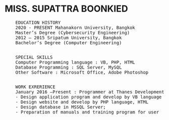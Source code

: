 <h1>MISS. SUPATTRA BOONKIED</h1>


<p>
    <pre>
    EDUCATION HISTORY
    2020 - PRESENT Mahanakorn University, Bangkok
    Master’s Degree (Cybersecurity Engineering)
    2012 – 2015 Sripatum University, Bangkok
    Bachelor’s Degree (Computer Engineering)
    </pre>
    <pre>
    SPECIAL SKILLS
    Computer Programming language : VB, PHP, HTML
    Database Programming : SQL Server, MySQL
    Other Software : Microsoft Office, Adobe Photoshop
    </pre>
    <pre>
    WORK EXRERIENCE
    January 2016 –Present : Programmer at Thanes Development Co., Ltd., Bangkok THAILAND
    - Design application program and develop by VB language
    - Design website and develop by PHP language, HTML
    - Design database in MSSQL Server;
    - Preparation of manuals and training program for user
    </pre>

</p>
